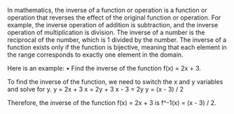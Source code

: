 In mathematics, the inverse of a function or operation is a function or operation that reverses the effect of the original function or operation. For example, the inverse operation of addition is subtraction, and the inverse operation of multiplication is division. The inverse of a number is the reciprocal of the number, which is 1 divided by the number. The inverse of a function exists only if the function is bijective, meaning that each element in the range corresponds to exactly one element in the domain.

Here is an example: 
•	Find the inverse of the function f(x) = 2x + 3. 

To find the inverse of the function, we need to switch the x and y variables and solve for y. 
y = 2x + 3 
x = 2y + 3 
x - 3 = 2y 
y = (x - 3) / 2 

Therefore, the inverse of the function f(x) = 2x + 3 is f^-1(x) = (x - 3) / 2.
